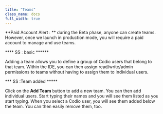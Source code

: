 ```yaml
---
title: "Teams"
class_name: docs
full_width: true
---
```


**Paid Account Alert : ** during the Beta phase, anyone can create teams. However, once we launch in production mode, you will require a paid account to manage and use teams.

**** SS : basic ******

Adding a team allows you to define a group of Codio users that belong to that team. Within the IDE, you can then assign read/write/admin permissions to teams without having to assign them to individual users.

*** SS :Team added *****

Click on the **Add Team** button to add a new team. You can then add individual users. Start typing their names and you will see them listed as you start typing. When you select a Codio user, you will see them added below the team. You can then easily remove them, too.

 